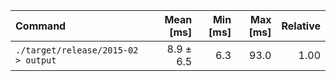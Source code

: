 | Command | Mean [ms] | Min [ms] | Max [ms] | Relative |
|:---|---:|---:|---:|---:|
| `./target/release/2015-02 > output` | 8.9 ± 6.5 | 6.3 | 93.0 | 1.00 |
